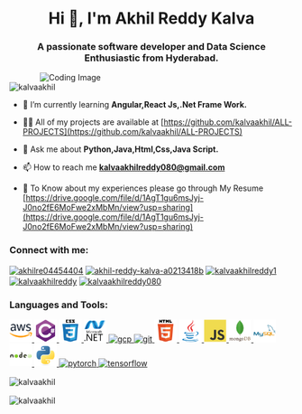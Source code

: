 <h1 align="center">Hi 👋, I'm Akhil Reddy Kalva</h1>
<h3 align="center">A passionate software developer and Data Science Enthusiastic from Hyderabad.</h3>
<img align="right" alt="Coding Image" width="450" src="https://www.vecteezy.com/free-vector/programmer">
<p align="left"> <img src="https://komarev.com/ghpvc/?username=kalvaakhil&label=Profile%20views&color=0e75b6&style=flat" alt="kalvaakhil" /> </p>

- 🌱 I’m currently learning **Angular,React Js,.Net Frame Work.**

- 👨‍💻 All of my projects are available at [https://github.com/kalvaakhil/ALL-PROJECTS](https://github.com/kalvaakhil/ALL-PROJECTS)

- 💬 Ask me about **Python,Java,Html,Css,Java Script.**

- 📫 How to reach me **kalvaakhilreddy080@gmail.com**

- 📄 To Know about my experiences please go through My Resume [https://drive.google.com/file/d/1AgT1gu6msJyj-J0no2fE6MoFwe2xMbMn/view?usp=sharing](https://drive.google.com/file/d/1AgT1gu6msJyj-J0no2fE6MoFwe2xMbMn/view?usp=sharing)

<h3 align="left">Connect with me:</h3>
<p align="left">
<a href="https://twitter.com/akhilre04454404" target="blank"><img align="center" src="https://raw.githubusercontent.com/rahuldkjain/github-profile-readme-generator/master/src/images/icons/Social/twitter.svg" alt="akhilre04454404" height="30" width="40" /></a>
<a href="https://linkedin.com/in/akhil-reddy-kalva-a0213418b" target="blank"><img align="center" src="https://raw.githubusercontent.com/rahuldkjain/github-profile-readme-generator/master/src/images/icons/Social/linked-in-alt.svg" alt="akhil-reddy-kalva-a0213418b" height="30" width="40" /></a>
<a href="https://www.hackerrank.com/kalvaakhilreddy1" target="blank"><img align="center" src="https://raw.githubusercontent.com/rahuldkjain/github-profile-readme-generator/master/src/images/icons/Social/hackerrank.svg" alt="kalvaakhilreddy1" height="30" width="40" /></a>
<a href="https://www.leetcode.com/kalvaakhilreddy" target="blank"><img align="center" src="https://raw.githubusercontent.com/rahuldkjain/github-profile-readme-generator/master/src/images/icons/Social/leet-code.svg" alt="kalvaakhilreddy" height="30" width="40" /></a>
<a href="https://auth.geeksforgeeks.org/user/kalvaakhilreddy080" target="blank"><img align="center" src="https://raw.githubusercontent.com/rahuldkjain/github-profile-readme-generator/master/src/images/icons/Social/geeks-for-geeks.svg" alt="kalvaakhilreddy080" height="30" width="40" /></a>
</p>

<h3 align="left">Languages and Tools:</h3>
<p align="left"> <a href="https://aws.amazon.com" target="_blank" rel="noreferrer"> <img src="https://raw.githubusercontent.com/devicons/devicon/master/icons/amazonwebservices/amazonwebservices-original-wordmark.svg" alt="aws" width="40" height="40"/> </a> <a href="https://www.w3schools.com/cs/" target="_blank" rel="noreferrer"> <img src="https://raw.githubusercontent.com/devicons/devicon/master/icons/csharp/csharp-original.svg" alt="csharp" width="40" height="40"/> </a> <a href="https://www.w3schools.com/css/" target="_blank" rel="noreferrer"> <img src="https://raw.githubusercontent.com/devicons/devicon/master/icons/css3/css3-original-wordmark.svg" alt="css3" width="40" height="40"/> </a> <a href="https://dotnet.microsoft.com/" target="_blank" rel="noreferrer"> <img src="https://raw.githubusercontent.com/devicons/devicon/master/icons/dot-net/dot-net-original-wordmark.svg" alt="dotnet" width="40" height="40"/> </a> <a href="https://cloud.google.com" target="_blank" rel="noreferrer"> <img src="https://www.vectorlogo.zone/logos/google_cloud/google_cloud-icon.svg" alt="gcp" width="40" height="40"/> </a> <a href="https://git-scm.com/" target="_blank" rel="noreferrer"> <img src="https://www.vectorlogo.zone/logos/git-scm/git-scm-icon.svg" alt="git" width="40" height="40"/> </a> <a href="https://www.w3.org/html/" target="_blank" rel="noreferrer"> <img src="https://raw.githubusercontent.com/devicons/devicon/master/icons/html5/html5-original-wordmark.svg" alt="html5" width="40" height="40"/> </a> <a href="https://www.java.com" target="_blank" rel="noreferrer"> <img src="https://raw.githubusercontent.com/devicons/devicon/master/icons/java/java-original.svg" alt="java" width="40" height="40"/> </a> <a href="https://developer.mozilla.org/en-US/docs/Web/JavaScript" target="_blank" rel="noreferrer"> <img src="https://raw.githubusercontent.com/devicons/devicon/master/icons/javascript/javascript-original.svg" alt="javascript" width="40" height="40"/> </a> <a href="https://www.mongodb.com/" target="_blank" rel="noreferrer"> <img src="https://raw.githubusercontent.com/devicons/devicon/master/icons/mongodb/mongodb-original-wordmark.svg" alt="mongodb" width="40" height="40"/> </a> <a href="https://www.mysql.com/" target="_blank" rel="noreferrer"> <img src="https://raw.githubusercontent.com/devicons/devicon/master/icons/mysql/mysql-original-wordmark.svg" alt="mysql" width="40" height="40"/> </a> <a href="https://nodejs.org" target="_blank" rel="noreferrer"> <img src="https://raw.githubusercontent.com/devicons/devicon/master/icons/nodejs/nodejs-original-wordmark.svg" alt="nodejs" width="40" height="40"/> </a> <a href="https://www.python.org" target="_blank" rel="noreferrer"> <img src="https://raw.githubusercontent.com/devicons/devicon/master/icons/python/python-original.svg" alt="python" width="40" height="40"/> </a> <a href="https://pytorch.org/" target="_blank" rel="noreferrer"> <img src="https://www.vectorlogo.zone/logos/pytorch/pytorch-icon.svg" alt="pytorch" width="40" height="40"/> </a> <a href="https://www.tensorflow.org" target="_blank" rel="noreferrer"> <img src="https://www.vectorlogo.zone/logos/tensorflow/tensorflow-icon.svg" alt="tensorflow" width="40" height="40"/> </a> </p>

<p><img align="center" src="https://github-readme-stats.vercel.app/api/top-langs?username=kalvaakhil&show_icons=true&locale=en&layout=compact" alt="kalvaakhil" /></p>

<p><img align="center" src="https://github-readme-streak-stats.herokuapp.com/?user=kalvaakhil&" alt="kalvaakhil" /></p>
